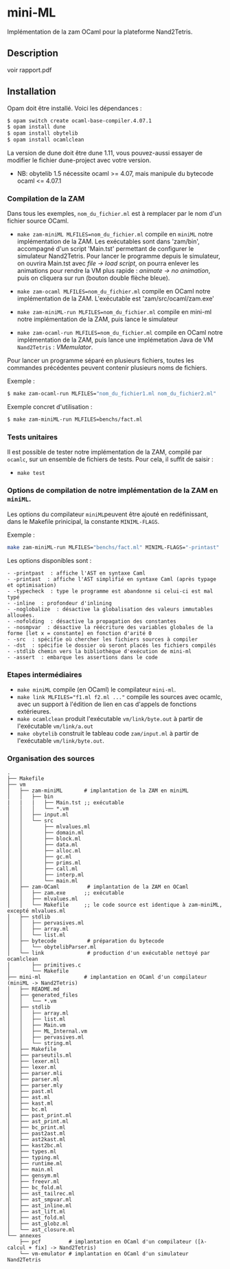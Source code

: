 # mini-ML

Implémentation de la zam OCaml pour la plateforme Nand2Tetris.

## Description

voir rapport.pdf

## Installation

Opam doit être installé. Voici les dépendances :

```bash
$ opam switch create ocaml-base-compiler.4.07.1
$ opam install dune
$ opam install obytelib
$ opam install ocamlclean
```

La version de dune doit être dune 1.11, vous pouvez-aussi essayer de modifier le fichier dune-project avec votre version.

- NB: obytelib 1.5 nécessite ocaml >= 4.07, mais manipule du bytecode ocaml <= 4.07.1

### Compilation de la ZAM

Dans tous les exemples, `nom_du_fichier.ml` est à remplacer par le nom d'un fichier source OCaml.

- `make zam-miniML MLFILES=nom_du_fichier.ml` compile en `miniML` notre implémentation de la ZAM. Les exécutables sont dans 'zam/bin', accompagné d'un script 'Main.tst' permettant de configurer le simulateur Nand2Tetris. Pour lancer le programme depuis le simulateur, on ouvrira Main.tst avec *file -> load script*, on pourra enlever les animations pour rendre la VM plus rapide : *animate -> no animation*, puis on cliquera sur run (bouton double flèche bleue).

- `make zam-ocaml MLFILES=nom_du_fichier.ml` compile en OCaml notre implémentation de la ZAM. L'exécutable est 'zam/src/ocaml/zam.exe'

- `make zam-miniML-run MLFILES=nom_du_fichier.ml` compile en mini-ml notre implémentation de la ZAM, puis lance le simulateur

- `make zam-ocaml-run MLFILES=nom_du_fichier.ml` compile en OCaml notre implémentation de la ZAM, puis lance une implémetation Java de VM `Nand2Tetris` : *VMemulator*.

Pour lancer un programme séparé en plusieurs fichiers, toutes les commandes précédentes peuvent contenir plusieurs noms de fichiers.

Exemple :

```bash
$ make zam-ocaml-run MLFILES="nom_du_fichier1.ml nom_du_fichier2.ml"
```

Exemple concret d'utilisation :

```bash
$ make zam-miniML-run MLFILES=benchs/fact.ml
```

### Tests unitaires 

Il est possible de tester notre implémentation de la ZAM, compilé par `ocamlc`, sur un ensemble de fichiers de tests. Pour cela, il suffit de saisir : 

- `make test`



### Options de compilation de notre implémentation de la ZAM en `miniML`.

Les options du compilateur `miniML`peuvent être ajouté en redéfinissant, dans le Makefile prinicipal, la constante   `MINIML-FLAGS`.

Exemple : 

```bash
make zam-miniML-run MLFILES="benchs/fact.ml" MINIML-FLAGS="-printast"
```

Les options disponibles sont :

```
- -printpast  : affiche l'AST en syntaxe Caml
- -printast  : affiche l'AST simplifié en syntaxe Caml (après typage et optimisation)
- -typecheck  : type le programme est abandonne si celui-ci est mal typé
- -inline  : profondeur d'inlining
- -noglobalize  : désactive la globalisation des valeurs immutables allouées.
- -nofolding  : désactive la propagation des constantes
- -nosmpvar  : désactive la réécriture des variables globales de la forme [let x = constante] en fonction d'arité 0
- -src  : spécifie où chercher les fichiers sources à compiler
- -dst  : spécifie le dossier où seront placés les fichiers compilés
- -stdlib chemin vers la bibliothèque d'exécution de mini-ml
- -assert  : embarque les assertions dans le code
```

### Etapes intermédiaires

- `make miniML` compile (en OCaml) le compilateur `mini-ml`.
- `make link MLFILES="f1.ml f2.ml ..."` compile les sources avec ocamlc, avec un support à l'édition de lien en cas d'appels de fonctions extérieures.
- `make ocamlclean` produit l'exécutable `vm/link/byte.out` à partir de l'exécutable `vm/link/a.out`
- `make obytelib` construit le tableau code `zam/input.ml` à partir de l'exécutable `vm/link/byte.out`. 

### Organisation des sources
```text
.
├── Makefile
├── vm
│   ├── zam-miniML       # implantation de la ZAM en miniML
│   │   ├── bin
|   |   |   ├── Main.tst ;; exécutable
│   │   │   └── *.vm  
│   │   ├── input.ml
│   │   └── src
│   │       ├── mlvalues.ml  
│   │       ├── domain.ml 
│   │       ├── block.ml 
│   │       ├── data.ml   
│   │       ├── alloc.ml    
│   │       ├── gc.ml  
│   │       ├── prims.ml  
│   │       ├── call.ml  
│   │       ├── interp.ml  
│   │       └── main.ml  
│   ├── zam-OCaml         # implantation de la ZAM en OCaml
│   │   ├── zam.exe      ;; exécutable
│   │   ├── mlvalues.ml
│   │   └── Makefile     ;; le code source est identique à zam-miniML, excepté mlvalues.ml
│   ├── stdlib
│   │   ├── pervasives.ml
│   │   ├── array.ml
│   │   └── list.ml
│   ├── bytecode          # préparation du bytecode
│   │   └── obytelibParser.ml
│   └── link              # production d'un exécutable nettoyé par ocamlclean
│       ├── primitives.c
│       └── Makefile
├── mini-ml              # implantation en OCaml d'un compilateur (miniML -> Nand2Tetris)
│   ├── README.md
│   ├── generated_files
│   │   └── *.vm 
│   ├── stdlib
│   │   ├── array.ml
│   │   ├── list.ml
│   │   ├── Main.vm
│   │   ├── ML_Internal.vm
│   │   ├── pervasives.ml
│   │   └── string.ml
│   ├── Makefile
│   ├── parseutils.ml
│   ├── lexer.mll
│   ├── lexer.ml
│   ├── parser.mli
│   ├── parser.ml
│   ├── parser.mly
│   ├── past.ml
│   ├── ast.ml
│   ├── kast.ml
│   ├── bc.ml
│   ├── past_print.ml
│   ├── ast_print.ml
│   ├── bc_print.ml
│   ├── past2ast.ml
│   ├── ast2kast.ml
│   ├── kast2bc.ml
│   ├── types.ml
│   ├── typing.ml
│   ├── runtime.ml
│   ├── main.ml
│   ├── gensym.ml
│   ├── freevr.ml
│   ├── bc_fold.ml
│   ├── ast_tailrec.ml
│   ├── ast_smpvar.ml
│   ├── ast_inline.ml
│   ├── ast_lift.ml
│   ├── ast_fold.ml
│   ├── ast_globz.ml
│   └── ast_closure.ml
└── annexes
    ├── pcf         # implantation en OCaml d'un compilateur ([λ-calcul + fix] -> Nand2Tetris)
    └── vm-emulator # implantation en OCaml d'un simulateur Nand2Tetris
```

